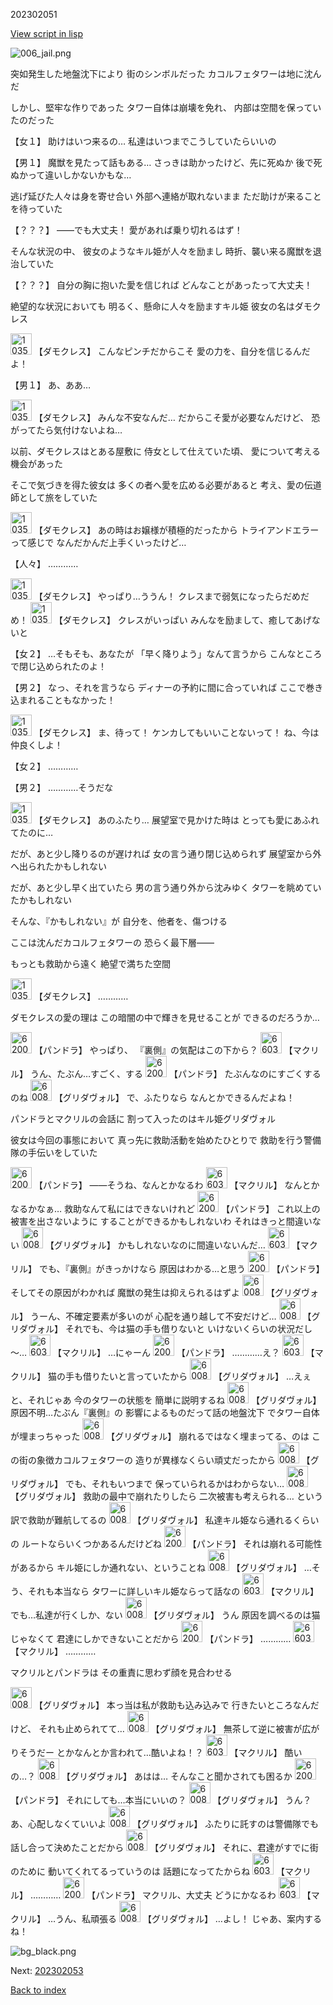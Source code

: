 202302051

[View script in lisp](../scripts/202302051.txt)

![006_jail.png](../images/backgrounds/006_jail.png)

突如発生した地盤沈下により
街のシンボルだった
カコルフェタワーは地に沈んだ

しかし、堅牢な作りであった
タワー自体は崩壊を免れ、
内部は空間を保っていたのだった

【女１】
助けはいつ来るの…
私達はいつまでこうしていたらいいの

【男１】
魔獣を見たって話もある…
さっきは助かったけど、先に死ぬか
後で死ぬかって違いしかないかもな…

逃げ延びた人々は身を寄せ合い
外部へ連絡が取れないまま
ただ助けが来ることを待っていた

【？？？】
――でも大丈夫！
愛があれば乗り切れるはず！

そんな状況の中、
彼女のようなキル姫が人々を励まし
時折、襲い来る魔獣を退治していた

【？？？】
自分の胸に抱いた愛を信じれば
どんなことがあったって大丈夫！

絶望的な状況においても
明るく、懸命に人々を励ますキル姫
彼女の名はダモクレス

<img src="../images/units/103511.png" alt="103511.png" height="34"/>
【ダモクレス】
こんなピンチだからこそ
愛の力を、自分を信じるんだよ！

【男１】
あ、ああ…

<img src="../images/units/103511.png" alt="103511.png" height="34"/>
【ダモクレス】
みんな不安なんだ…
だからこそ愛が必要なんだけど、
恐がってたら気付けないよね…

以前、ダモクレスはとある屋敷に
侍女として仕えていた頃、
愛について考える機会があった

そこで気づきを得た彼女は
多くの者へ愛を広める必要があると
考え、愛の伝道師として旅をしていた

<img src="../images/units/103511.png" alt="103511.png" height="34"/>
【ダモクレス】
あの時はお嬢様が積極的だったから
トライアンドエラーって感じで
なんだかんだ上手くいったけど…

【人々】
…………

<img src="../images/units/103511.png" alt="103511.png" height="34"/>
【ダモクレス】
やっぱり…ううん！
クレスまで弱気になったらだめだめ！

<img src="../images/units/103511.png" alt="103511.png" height="34"/>
【ダモクレス】
クレスがいっぱい
みんなを励まして、癒してあげないと

【女２】
…そもそも、あなたが
「早く降りよう」なんて言うから
こんなところで閉じ込められたのよ！

【男２】
なっ、それを言うなら
ディナーの予約に間に合っていれば
ここで巻き込まれることもなかった！

<img src="../images/units/103511.png" alt="103511.png" height="34"/>
【ダモクレス】
ま、待って！
ケンカしてもいいことないって！
ね、今は仲良くしよ！

【女２】
…………

【男２】
…………そうだな

<img src="../images/units/103511.png" alt="103511.png" height="34"/>
【ダモクレス】
あのふたり…
展望室で見かけた時は
とっても愛にあふれてたのに…

だが、あと少し降りるのが遅ければ
女の言う通り閉じ込められず
展望室から外へ出られたかもしれない

だが、あと少し早く出ていたら
男の言う通り外から沈みゆく
タワーを眺めていたかもしれない

そんな、『かもしれない』が
自分を、他者を、傷つける

ここは沈んだカコルフェタワーの
恐らく最下層――

もっとも救助から遠く
絶望で満ちた空間

<img src="../images/units/103511.png" alt="103511.png" height="34"/>
【ダモクレス】
…………

ダモクレスの愛の理は
この暗闇の中で輝きを見せることが
できるのだろうか…

<img src="../images/units/62001111.png" alt="62001111.png" height="34"/>
【パンドラ】
やっぱり、
『裏側』の気配はこの下から？

<img src="../images/units/6603811.png" alt="6603811.png" height="34"/>
【マクリル】
うん、たぶん…すごく、する

<img src="../images/units/62001111.png" alt="62001111.png" height="34"/>
【パンドラ】
たぶんなのにすごくするのね

<img src="../images/units/600811.png" alt="600811.png" height="34"/>
【グリダヴォル】
で、ふたりなら
なんとかできるんだよね！

パンドラとマクリルの会話に
割って入ったのはキル姫グリダヴォル

彼女は今回の事態において
真っ先に救助活動を始めたひとりで
救助を行う警備隊の手伝いをしていた

<img src="../images/units/62001111.png" alt="62001111.png" height="34"/>
【パンドラ】
――そうね、なんとかなるわ

<img src="../images/units/6603811.png" alt="6603811.png" height="34"/>
【マクリル】
なんとかなるかなぁ…
救助なんて私にはできないけれど

<img src="../images/units/62001111.png" alt="62001111.png" height="34"/>
【パンドラ】
これ以上の被害を出さないように
することができるかもしれないわ
それはきっと間違いない

<img src="../images/units/600811.png" alt="600811.png" height="34"/>
【グリダヴォル】
かもしれないなのに間違いないんだ…

<img src="../images/units/6603811.png" alt="6603811.png" height="34"/>
【マクリル】
でも、『裏側』がきっかけなら
原因はわかる…と思う

<img src="../images/units/62001111.png" alt="62001111.png" height="34"/>
【パンドラ】
そしてその原因がわかれば
魔獣の発生は抑えられるはずよ

<img src="../images/units/600811.png" alt="600811.png" height="34"/>
【グリダヴォル】
うーん、不確定要素が多いのが
心配を通り越して不安だけど…

<img src="../images/units/600811.png" alt="600811.png" height="34"/>
【グリダヴォル】
それでも、今は猫の手も借りないと
いけないくらいの状況だし～…

<img src="../images/units/6603811.png" alt="6603811.png" height="34"/>
【マクリル】
…にゃーん

<img src="../images/units/62001111.png" alt="62001111.png" height="34"/>
【パンドラ】
…………え？

<img src="../images/units/6603811.png" alt="6603811.png" height="34"/>
【マクリル】
猫の手も借りたいと言っていたから

<img src="../images/units/600811.png" alt="600811.png" height="34"/>
【グリダヴォル】
…えぇと、それじゃあ
今のタワーの状態を
簡単に説明するね

<img src="../images/units/600811.png" alt="600811.png" height="34"/>
【グリダヴォル】
原因不明…たぶん『裏側』の
影響によるものだって話の地盤沈下
でタワー自体が埋まっちゃった

<img src="../images/units/600811.png" alt="600811.png" height="34"/>
【グリダヴォル】
崩れるではなく埋まってる、のは
この街の象徴カコルフェタワーの
造りが異様なくらい頑丈だったから

<img src="../images/units/600811.png" alt="600811.png" height="34"/>
【グリダヴォル】
でも、それもいつまで
保っていられるかはわからない…

<img src="../images/units/600811.png" alt="600811.png" height="34"/>
【グリダヴォル】
救助の最中で崩れたりしたら
二次被害も考えられる…
という訳で救助が難航してるの

<img src="../images/units/600811.png" alt="600811.png" height="34"/>
【グリダヴォル】
私達キル姫なら通れるくらいの
ルートならいくつかあるんだけどね

<img src="../images/units/62001111.png" alt="62001111.png" height="34"/>
【パンドラ】
それは崩れる可能性があるから
キル姫にしか通れない、ということね

<img src="../images/units/600811.png" alt="600811.png" height="34"/>
【グリダヴォル】
…そう、それも本当なら
タワーに詳しいキル姫ならって話なの

<img src="../images/units/6603811.png" alt="6603811.png" height="34"/>
【マクリル】
でも…私達が行くしか、ない

<img src="../images/units/600811.png" alt="600811.png" height="34"/>
【グリダヴォル】
うん
原因を調べるのは猫じゃなくて
君達にしかできないことだから

<img src="../images/units/62001111.png" alt="62001111.png" height="34"/>
【パンドラ】
…………

<img src="../images/units/6603811.png" alt="6603811.png" height="34"/>
【マクリル】
…………

マクリルとパンドラは
その重責に思わず顔を見合わせる

<img src="../images/units/600811.png" alt="600811.png" height="34"/>
【グリダヴォル】
本っ当は私が救助も込み込みで
行きたいところなんだけど、
それも止められてて…

<img src="../images/units/600811.png" alt="600811.png" height="34"/>
【グリダヴォル】
無茶して逆に被害が広がりそうだー
とかなんとか言われて…酷いよね！？

<img src="../images/units/6603811.png" alt="6603811.png" height="34"/>
【マクリル】
酷いの…？

<img src="../images/units/600811.png" alt="600811.png" height="34"/>
【グリダヴォル】
あはは…
そんなこと聞かされても困るか

<img src="../images/units/62001111.png" alt="62001111.png" height="34"/>
【パンドラ】
それにしても…本当にいいの？

<img src="../images/units/600811.png" alt="600811.png" height="34"/>
【グリダヴォル】
うん？
あ、心配しなくていいよ

<img src="../images/units/600811.png" alt="600811.png" height="34"/>
【グリダヴォル】
ふたりに託すのは警備隊でも
話し合って決めたことだから

<img src="../images/units/600811.png" alt="600811.png" height="34"/>
【グリダヴォル】
それに、君達がすでに街のために
動いてくれてるっていうのは
話題になってたからね

<img src="../images/units/6603811.png" alt="6603811.png" height="34"/>
【マクリル】
…………

<img src="../images/units/62001111.png" alt="62001111.png" height="34"/>
【パンドラ】
マクリル、大丈夫
どうにかなるわ

<img src="../images/units/6603811.png" alt="6603811.png" height="34"/>
【マクリル】
…うん、私頑張る

<img src="../images/units/600811.png" alt="600811.png" height="34"/>
【グリダヴォル】
…よし！
じゃあ、案内するね！

![bg_black.png](../images/backgrounds/bg_black.png)


Next: [202302053](202302053.md)

[Back to index](index.md)
